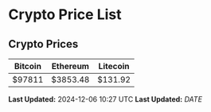 # Crypto Price List

## Crypto Prices
| Bitcoin | Ethereum | Litecoin |
| ------- | -------- | -------- |
| $97811 | $3853.48 | $131.92 |
**Last Updated:** 2024-12-06 10:27 UTC
**Last Updated:** $DATE$
